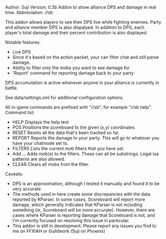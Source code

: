 Author: Suji
Version: 0.3b
Addon to show alliance DPS and damage in real time.
Abbreviation: //sb

This addon allows players to see their DPS live while fighting enemies. Party
and alliance member DPS is also dispalyed. In addition to DPS, each player's
total damage and their percent contribution is also displayed.

Notable features:
* Live DPS
* Since it's based on the action packet, your can filter chat and still parse damage.
* Ability to filter only the mobs you want to see damage for
* 'Report' command for reporting damage back to your party

DPS accumulation is active whenever anyone in your alliance is currently
in battle.

See data/settings.xml for additional configuration options.

All in-game commands are prefixed with "//sb", for example "//sb help".
Command list:
* HELP
  Displays the help text
* POS <x> <y>
  Positions the scoreboard to the given (x,y) coordinates
* RESET
  Resets all the data that's been tracked so far.
* REPORT
  Reports the damage to your party. This will go to whatever you have
  your chatmode set to.
* FILTERS
  Lists the current mob filters that you have set.
* Add <mob1> <mob2> ...
  Adds mob(s) to the filters. These can all be substrings. Legal lua
  patterns are also allowed.
* CLEAR
  Clears all mobs from the filter.

  
Caveats:
* DPS is an approximation, although I tested it manually and found it to
  be very accurate.
* The methods used in here create some discrepancies with the data reported
  by KParser. In some cases, Scoreboard will report more damage, which 
  generally indicates that KParser is not including something (ie, Scoreboard
  will be more accurate). However, there are cases where KParser is reporting
  damage that Scoreboard is not, and I'm currently focused on resolving this
  issue in particular.
* This addon is still in development. Please report any issues you find to me
  on FFXIAH or Guildwork (Suji on Phoenix)
